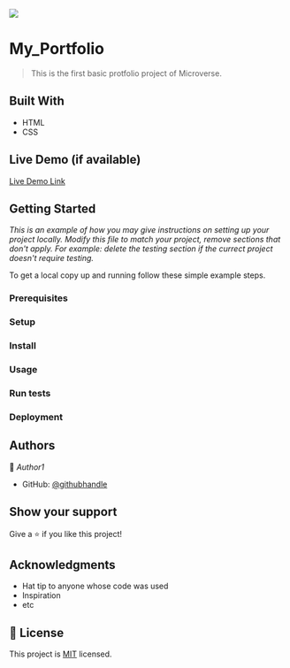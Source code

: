 ![](https://img.shields.io/badge/Microverse-blueviolet)

# My_Portfolio

> This is the first basic protfolio project of Microverse.


## Built With

- HTML
- CSS

## Live Demo (if available)

[Live Demo Link](https://livedemo.com)


## Getting Started

*This is an example of how you may give instructions on setting up your project locally.*
*Modify this file to match your project, remove sections that don't apply. For example: delete the testing section if the currect project doesn't require testing.*


To get a local copy up and running follow these simple example steps.

### Prerequisites

### Setup

### Install

### Usage

### Run tests

### Deployment



## Authors

👤 *Author1*

- GitHub: [@githubhandle](https://github.com/githubhandle)






## Show your support

Give a ⭐ if you like this project!

## Acknowledgments

- Hat tip to anyone whose code was used
- Inspiration
- etc

## 📝 License

This project is [MIT](./MIT.md) licensed.